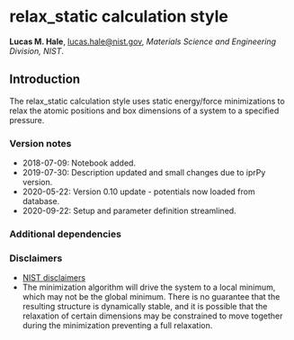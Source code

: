 # relax_static calculation style

**Lucas M. Hale**, [lucas.hale@nist.gov](mailto:lucas.hale@nist.gov?Subject=ipr-demo), *Materials Science and Engineering Division, NIST*.

## Introduction

The relax_static calculation style uses static energy/force minimizations to relax the atomic positions and box dimensions of a system to a specified pressure.

### Version notes

- 2018-07-09: Notebook added.
- 2019-07-30: Description updated and small changes due to iprPy version.
- 2020-05-22: Version 0.10 update - potentials now loaded from database.
- 2020-09-22: Setup and parameter definition streamlined.

### Additional dependencies

### Disclaimers

- [NIST disclaimers](http://www.nist.gov/public_affairs/disclaimer.cfm)
- The minimization algorithm will drive the system to a local minimum, which may not be the global minimum.  There is no guarantee that the resulting structure is dynamically stable, and it is possible that the relaxation of certain dimensions may be constrained to move together during the minimization preventing a full relaxation.
